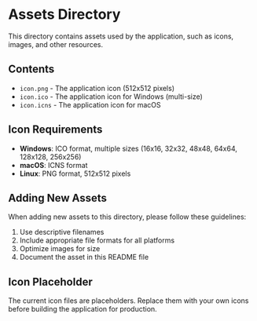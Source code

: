 # Assets Directory

This directory contains assets used by the application, such as icons, images, and other resources.

## Contents

- `icon.png` - The application icon (512x512 pixels)
- `icon.ico` - The application icon for Windows (multi-size)
- `icon.icns` - The application icon for macOS

## Icon Requirements

- **Windows**: ICO format, multiple sizes (16x16, 32x32, 48x48, 64x64, 128x128, 256x256)
- **macOS**: ICNS format
- **Linux**: PNG format, 512x512 pixels

## Adding New Assets

When adding new assets to this directory, please follow these guidelines:

1. Use descriptive filenames
2. Include appropriate file formats for all platforms
3. Optimize images for size
4. Document the asset in this README file

## Icon Placeholder

The current icon files are placeholders. Replace them with your own icons before building the application for production.
